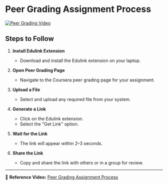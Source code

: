# Peer Grading Assignment Process

[![Peer Grading Video](https://img.shields.io/badge/Watch%20Video-Click%20Here-blue)](https://youtu.be/lzCw1lo1uOY?si=S_fDgM3KHANI5ZN9)

## Steps to Follow

1. **Install Edulink Extension**  
   - Download and install the Edulink extension on your laptop.

2. **Open Peer Grading Page**  
   - Navigate to the Coursera peer grading page for your assignment.

3. **Upload a File**  
   - Select and upload any required file from your system.

4. **Generate a Link**  
   - Click on the Edulink extension.
   - Select the "Get Link" option.

5. **Wait for the Link**  
   - The link will appear within 2–3 seconds.

6. **Share the Link**  
   - Copy and share the link with others or in a group for review.

---

📌 **Reference Video:** [Peer Grading Assignment Process](https://youtu.be/lzCw1lo1uOY?si=S_fDgM3KHANI5ZN9)
